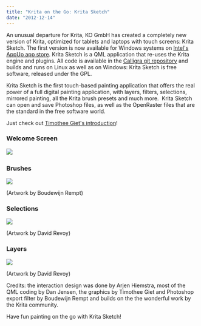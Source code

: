 ```yaml
---
title: "Krita on the Go: Krita Sketch"
date: "2012-12-14"
---
```


An unusual departure for Krita, KO GmbH has created a completely new version of Krita, optimized for tablets and laptops with touch screens: Krita Sketch. The first version is now available for Windows systems on [Intel's AppUp app store](http://www.appup.com/app-details/krita-sketch). Krita Sketch is a QML application that re-uses the Krita engine and plugins. All code is available in the [Calligra git repository](https://projects.kde.org/projects/calligra/repository/show?rev=krita-sketch-rempt) and builds and runs on Linux as well as on Windows: Krita Sketch is free software, released under the GPL.

Krita Sketch is the first touch-based painting application that offers the real power of a full digital painting application, with layers, filters, selections, mirrored painting, all the Krita brush presets and much more.  Krita Sketch can open and save Photoshop files, as well as the OpenRaster files that are the standard in the free software world.

Just check out [Timothee Giet's introduction](http://timotheegiet.com/blog/illust/krita-sketch-release.html)!

### Welcome Screen

![](../images/startscreen.png) 

### Brushes

![](../images/kritasketch_brushes.png)

(Artwork by Boudewijn Rempt)

### Selections

![](../images/krita_sketch_selection.png)

(Artwork by David Revoy)

### Layers

![](../images/sketch_layers.png)

(Artwork by David Revoy)

Credits: the interaction design was done by Arjen Hiemstra, most of the QML coding by Dan Jensen, the graphics by Timothee Giet and Photoshop export filter by Boudewijn Rempt and builds on the the wonderful work by the Krita community.

Have fun painting on the go with Krita Sketch!
